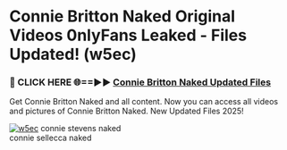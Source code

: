 # Connie Britton Naked Original Videos 0nlyFans Leaked - Files Updated! (w5ec)

<h3>🔴 CLICK HERE 🌐==►► <a href="https://tinyurl.com/yckcrads" rel="nofollow">Connie Britton Naked Updated Files</a></h3>

Get Connie Britton Naked and all content. Now you can access all videos and pictures of Connie Britton Naked. New Updated Files 2025!

[![w5ec](https://i.imgur.com/hpKpOFt.gif)](https://tinyurl.com/yckcrads)
connie stevens naked<br>
connie sellecca naked